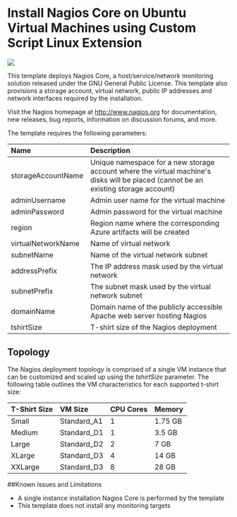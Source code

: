# Install Nagios Core on Ubuntu Virtual Machines using Custom Script Linux Extension

<a href="https://azuredeploy.net/" target="_blank">
    <img src="http://azuredeploy.net/deploybutton.png"/>
</a>

This template deploys Nagios Core, a host/service/network monitoring solution released under the GNU General Public License. This template also provisions a storage account, virtual network, public IP addresses and network interfaces required by the installation.

Visit the Nagios homepage at http://www.nagios.org for documentation, new releases, bug reports, information on discussion forums, and more.

The template requires the following parameters:

| Name   | Description    |
|:--- |:---|
| storageAccountName | Unique namespace for a new storage account where the virtual machine's disks will be placed (cannot be an existing storage account) |
| adminUsername  | Admin user name for the virtual machine  |
| adminPassword  | Admin password for the virtual machine  |
| region | Region name where the corresponding Azure artifacts will be created |
| virtualNetworkName | Name of virtual network |
| subnetName | Name of the virtual network subnet |
| addressPrefix | The IP address mask used by the virtual network |
| subnetPrefix | The subnet mask used by the virtual network subnet |
| domainName | Domain name of the publicly accessible Apache web server hosting Nagios |
| tshirtSize | T-shirt size of the Nagios deployment |

Topology
--------
The Nagios deployment topology is comprised of a single VM instance that can be customized and scaled up using the _tshirtSize_ parameter. The following table outlines the VM characteristics for each supported t-shirt size:

| T-Shirt Size | VM Size | CPU Cores | Memory |
|:--- |:---|:---|:---|
| Small | Standard_A1 | 1 | 1.75 GB |
| Medium | Standard_D1 | 1 | 3.5 GB |
| Large | Standard_D2 | 2 | 7 GB |
| XLarge | Standard_D3 | 4 | 14 GB |
| XXLarge | Standard_D3 | 8 | 28 GB |

##Known Issues and Limitations
- A single instance installation Nagios Core is performed by the template
- This template does not install any monitoring targets